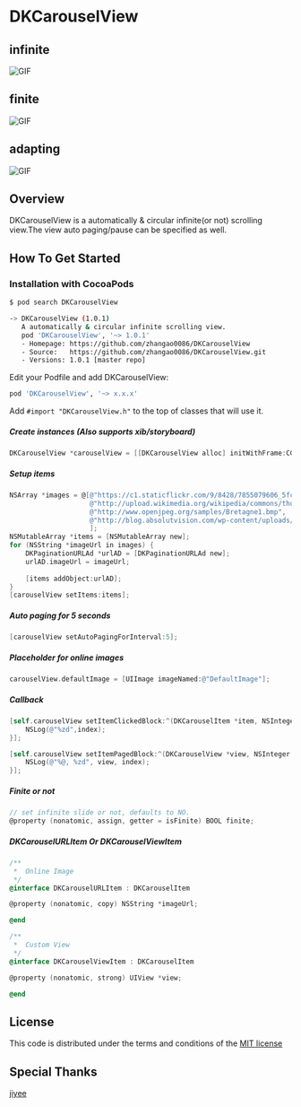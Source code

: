 # DKCarouselView
## infinite
![GIF](https://raw.githubusercontent.com/zhangao0086/DKCarouselView/master/preview.gif)

## finite
![GIF](https://raw.githubusercontent.com/zhangao0086/DKCarouselView/master/preview3.gif)

## adapting
![GIF](https://raw.githubusercontent.com/zhangao0086/DKCarouselView/master/preview2.gif)

## Overview
DKCarouselView is a automatically & circular infinite(or not) scrolling view.The view auto paging/pause can be specified as well.

## How To Get Started

### Installation with CocoaPods

``` bash
$ pod search DKCarouselView

-> DKCarouselView (1.0.1)
   A automatically & circular infinite scrolling view.
   pod 'DKCarouselView', '~> 1.0.1'
   - Homepage: https://github.com/zhangao0086/DKCarouselView
   - Source:   https://github.com/zhangao0086/DKCarouselView.git
   - Versions: 1.0.1 [master repo]
```

Edit your Podfile and add DKCarouselView:

``` bash
pod 'DKCarouselView', '~> x.x.x'
```

Add `#import "DKCarouselView.h"` to the top of classes that will use it.  
##### Create instances (Also supports xib/storyboard)

```  objective-c
DKCarouselView *carouselView = [[DKCarouselView alloc] initWithFrame:CGRectMake(0, 0, 320,220)];
```

##### Setup items

```  objective-c
NSArray *images = @[@"https://c1.staticflickr.com/9/8428/7855079606_5fc8852562_z.jpg",
                    @"http://upload.wikimedia.org/wikipedia/commons/thumb/8/8f/Parang_mountain_image_1.jpg/640px-Parang_mountain_image_1.jpg",
                    @"http://www.openjpeg.org/samples/Bretagne1.bmp",
                    @"http://blog.absolutvision.com/wp-content/uploads/2009/10/Gimp_2.6b.jpg"
                    ];
NSMutableArray *items = [NSMutableArray new];
for (NSString *imageUrl in images) {
    DKPaginationURLAd *urlAD = [DKPaginationURLAd new];
    urlAD.imageUrl = imageUrl;
    
    [items addObject:urlAD];
}
[carouselView setItems:items];
```

##### Auto paging for 5 seconds

```objective-c
[carouselView setAutoPagingForInterval:5];
```

##### Placeholder for online images

```objective-c
carouselView.defaultImage = [UIImage imageNamed:@"DefaultImage"];
```

##### Callback

```objective-c
[self.carouselView setItemClickedBlock:^(DKCarouselItem *item, NSInteger index) {
    NSLog(@"%zd",index);
}];
```

```objective-c
[self.carouselView setItemPagedBlock:^(DKCarouselView *view, NSInteger index) {
    NSLog(@"%@, %zd", view, index);
}];
```

##### Finite or not

```objective-c
// set infinite slide or not, defaults to NO.
@property (nonatomic, assign, getter = isFinite) BOOL finite;
```

##### DKCarouselURLItem Or DKCarouselViewItem

```objective-c
/**
 *  Online Image
 */
@interface DKCarouselURLItem : DKCarouselItem

@property (nonatomic, copy) NSString *imageUrl;

@end

/**
 *  Custom View
 */
@interface DKCarouselViewItem : DKCarouselItem

@property (nonatomic, strong) UIView *view;

@end
```

## License
This code is distributed under the terms and conditions of the <a href="https://github.com/zhangao0086/DKCarouselView/blob/master/LICENSE">MIT license</a>

## Special Thanks
<a target="_blank" href="https://github.com/jiyee">jiyee</a>